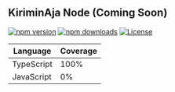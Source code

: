 ## KiriminAja Node (Coming Soon)

[![npm version][npm-version-src]][npm-version-href]
[![npm downloads][npm-downloads-src]][npm-downloads-href]
[![License][license-src]][license-href]

| Language   | Coverage | 
|------------|----------|
| TypeScript | 100%     |
| JavaScript | 0%       |

[npm-version-src]: https://img.shields.io/npm/v/kiriminaja-node/latest.svg?style=flat&colorA=18181B&colorB=28CF8D
[npm-version-href]: https://npmjs.com/package/kiriminaja-node

[npm-downloads-src]: https://img.shields.io/npm/dm/kiriminaja-node.svg?style=flat&colorA=18181B&colorB=28CF8D
[npm-downloads-href]: https://npmjs.com/package/kiriminaja-node

[license-src]: https://img.shields.io/github/license/kiriminaja/node.svg?style=flat&colorA=18181B&colorB=28CF8D
[license-href]: https://github.com/kiriminaja/node/blob/main/LICENSE
